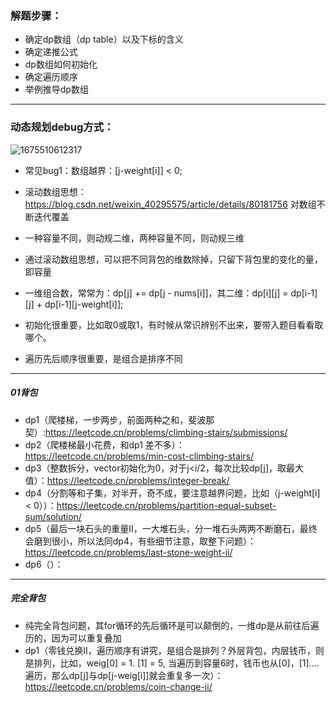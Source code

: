 ### 解题步骤：
* 确定dp数组（dp table）以及下标的含义
* 确定递推公式
* dp数组如何初始化
* 确定遍历顺序
* 举例推导dp数组
---
### 动态规划debug方式：
![1675510612317](https://user-images.githubusercontent.com/121871885/216765184-be4ff12a-818c-4fda-b9cd-23bebcadf66b.jpg)

* 常见bug1：数组越界：[j-weight[i]] < 0;

* 滚动数组思想：https://blog.csdn.net/weixin_40295575/article/details/80181756   对数组不断迭代覆盖
* 一种容量不同，则动规二维，两种容量不同，则动规三维
* 通过滚动数组思想，可以把不同背包的维数除掉，只留下背包里的变化的量，即容量
* 一维组合数，常常为：dp[j] += dp[j - nums[i]]，其二维：dp[i][j] = dp[i-1][j] + dp[i-1][j-weight[i]];
* 初始化很重要，比如取0或取1，有时候从常识辨别不出来，要带入题目看看取哪个。
* 遍历先后顺序很重要，是组合是排序不同
---
##### 01背包
* dp1（爬楼梯，一步两步，前面两种之和，斐波那契）:https://leetcode.cn/problems/climbing-stairs/submissions/
* dp2（爬楼梯最小花费，和dp1 差不多）：https://leetcode.cn/problems/min-cost-climbing-stairs/
* dp3（整数拆分，vector初始化为0，对于j<i/2，每次比较dp[j]，取最大值）：https://leetcode.cn/problems/integer-break/
* dp4（分割等和子集，对半开，奇不成，要注意越界问题，比如（j-weight[i] < 0））：https://leetcode.cn/problems/partition-equal-subset-sum/solution/
* dp5（最后一块石头的重量II，一大堆石头，分一堆石头两两不断磨石，最终会磨到很小，所以法同dp4，有些细节注意，取整下问题）：https://leetcode.cn/problems/last-stone-weight-ii/
* dp6（）：
---
##### 完全背包
* 纯完全背包问题，其for循环的先后循环是可以颠倒的，一维dp是从前往后遍历的，因为可以重复叠加
* dp1（零钱兑换II，遍历顺序有讲究，是组合是排列？外层背包，内层钱币，则是排列，比如，weig[0] = 1. [1] = 5, 当遍历到容量6时，钱币也从[0]，[1]....遍历，那么dp[j]与dp[j-weig[i]]就会重复多一次）：https://leetcode.cn/problems/coin-change-ii/
